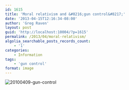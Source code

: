 ```yaml
---
id: 1615
title: 'Moral relativism and &#8216;gun control&#8217;'
date: '2013-04-15T12:16:34-08:00'
author: 'Greg Raven'
layout: post
guid: 'http://localhost:10004/?p=1615'
permalink: /2013/04/moral-relativism/
algolia_searchable_posts_records_count:
    - '1'
categories:
    - Information
tags:
    - 'gun control'
format: image
---
```


![20100409-gun-control](https://www.gregraven.us/_assets/img/2013/04/20100409-gun-control.jpg)